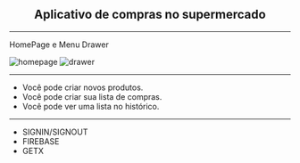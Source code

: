 <h2 align="center">Aplicativo de compras no supermercado</h2>
<hr>

<p>HomePage e Menu Drawer</p>

![homepage](https://github.com/jauumgod/dart_front/assets/69704112/37bb8f6a-c049-48f7-8f5e-9890a90f4491)
![drawer](https://github.com/jauumgod/dart_front/assets/69704112/686b7dc7-84dd-462d-b5a5-4ad076e5d6e2)



<hr>

<div>
  
  - Você pode criar novos produtos.
  - Você pode criar sua lista de compras.
  - Você pode ver uma lista no histórico.
    
</div>

<hr>

- SIGNIN/SIGNOUT
- FIREBASE
- GETX

